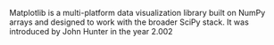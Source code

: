 Matplotlib is a multi-platform data visualization library built on NumPy arrays and designed to work with the broader SciPy stack. It was introduced by John Hunter in the year 2.002
